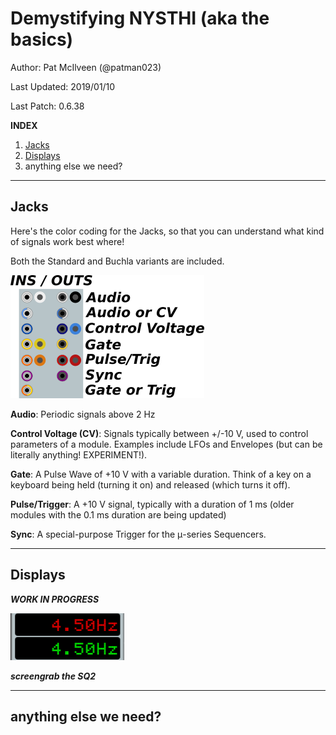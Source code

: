 # Demystifying NYSTHI (aka the basics)

Author: Pat McIlveen (@patman023)

Last Updated: 2019/01/10

Last Patch: 0.6.38

**INDEX** 

1. [Jacks](#jacks)
2. [Displays](#displays)
3. anything else we need?

---

## Jacks

Here's the color coding for the Jacks, so that you can understand what kind of signals work best where! 

Both the Standard and Buchla variants are included.

![](./inputoutput.png)

**Audio**: Periodic signals above 2 Hz

**Control Voltage (CV)**: Signals typically between +/-10 V, used to control parameters of a module. Examples include LFOs and Envelopes (but can be literally anything! EXPERIMENT!).

**Gate**: A Pulse Wave of +10 V with a variable duration. Think of a key on a keyboard being held (turning it on) and released (which turns it off). 

**Pulse/Trigger**: A +10 V signal, typically with a duration of 1 ms (older modules with the 0.1 ms duration are being updated) 

**Sync**: A special-purpose Trigger for the μ-series Sequencers.


---

## Displays

***WORK IN PROGRESS***

![Displays](./1displays.png)

***screengrab the SQ2***

---

## anything else we need?



